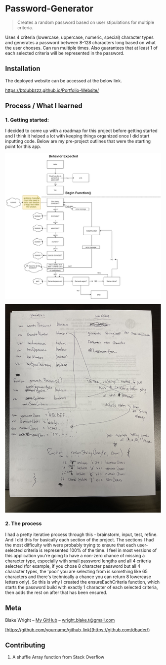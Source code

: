 # Password-Generator

> Creates a random password based on user stipulations for multiple criteria.

Uses 4 criteria (lowercase, uppercase, numeric, special) character types and generates a password between 8-128 characters long based on what the user chooses. Can run multiple times. Also guarantees that at least 1 of each selected criteria will be represented in the password.

## Installation

The deployed website can be accessed at the below link.

https://btdubbzzz.github.io/Portfolio-Website/

## Process / What I learned

### 1. Getting started:

I decided to come up with a roadmap for this project before getting started and I think it helped a lot with keeping things organized once I did start inputting code. Below are my pre-project outlines that were the starting point for this app.

![Original flowchart outline](./assets/images/password-generator-outline.jpg)

![variables pre-project brainstorming](./assets/images/outline-variables.jpg)

### 2. The process

I had a pretty iterative process through this - brainstorm, input, test, refine. And I did this for basically each section of the project. The sections I had the most difficulty with were probably trying to ensure that each user-selected criteria is represented 100% of the time. I feel in most versions of this application you're going to have a non-zero chance of missing a character type, especially with small password lengths and all 4 criteria selected (for example, if you chose 8 character password but all 4 character types, the 'pool' you are selecting from is something like 65 characters and there's technically a chance you can return 8 lowercase letters only). So this is why I created the ensureEachCriteria function, which starts the password build with exactly 1 character of each selected criteria, then adds the rest on after that has been ensured.

## Meta

Blake Wright – [My GitHub](https://github.com/BTDubbzzz) – wright.blake.t@gmail.com

[https://github.com/yourname/github-link](https://github.com/dbader/)

## Contributing

1. A shuffle Array function from Stack Overflow
